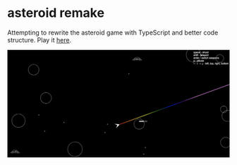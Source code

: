 # asteroid remake

Attempting to rewrite the asteroid game with TypeScript and better code structure. Play it [here](http://alextanhongpin.github.io/games/).

![game.png](./assets/game.png)
